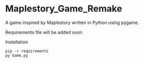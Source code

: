# Maplestory_Game_Remake
A game inspired by Maplestory written in Python using pygame.

Requirements file will be added soon

Installation
```
pip -r requirements
py Game.py
```

